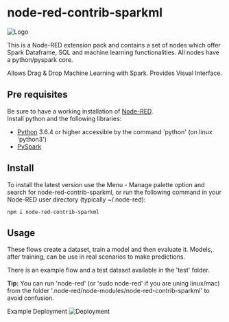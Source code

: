 # node-red-contrib-sparkml
![Logo]( "Logo")

This is a Node-RED extension pack and contains a set of nodes which offer Spark Dataframe, SQL and machine learning functionalities. All nodes have a python/pyspark core.

Allows Drag & Drop Machine Learning with Spark. Provides Visual Interface.


## Pre requisites
Be sure to have a working installation of [Node-RED](https://nodered.org/ "Node-RED").  
Install python and the following libraries:
* [Python](https://www.python.org/ "Python") 3.6.4 or higher accessible by the command 'python' (on linux 'python3')
* [PySpark](https://spark.apache.org/ "PySpark")

## Install
To install the latest version use the Menu - Manage palette option and search for node-red-contrib-sparkml, or run the following command in your Node-RED user directory (typically ~/.node-red):

    npm i node-red-contrib-sparkml

## Usage
These flows create a dataset, train a model and then evaluate it. Models, after training, can be use in real scenarios to make predictions.

There is an example flow and a test dataset available in the 'test' folder. 
  
**Tip:** You can run 'node-red' (or 'sudo node-red' if you are uning linux/mac) from the folder '.node-red/node-modules/node-red-contrib-sparkml' to avoid confusion.

Example Deployment
![Deployment]( "Deployment")


